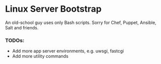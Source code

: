 # Linux Server Bootstrap

An old-school guy uses only Bash scripts. Sorry for Chef, Puppet, Ansible, Salt and friends.

### TODOs:

* Add more app server environments, e.g. uwsgi, fastcgi
* Add more utility commands
